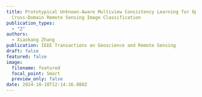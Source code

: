 ```yaml
---
title: Prototypical Unknown-Aware Multiview Consistency Learning for Open-Set
  Cross-Domain Remote Sensing Image Classification
publication_types:
  - "2"
authors:
  - Xiaokang Zhang
publication: IEEE Transactions on Geoscience and Remote Sensing
draft: false
featured: false
image:
  filename: featured
  focal_point: Smart
  preview_only: false
date: 2024-10-10T12:14:16.080Z
---
```

